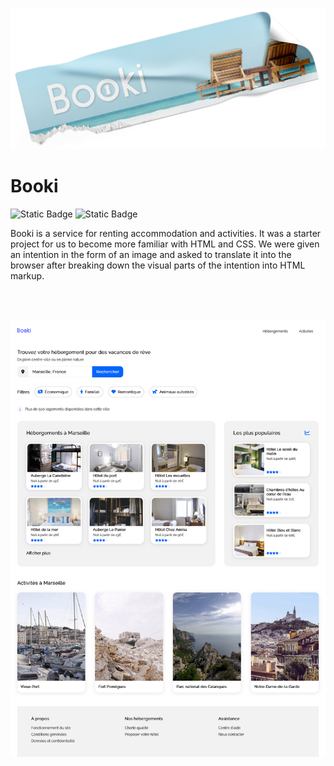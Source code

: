 
<p align="center">
<img src="images/README/Booki_sticker.png" alt="Mockup of the project's logo" width="600"/>
</p>

# Booki

<div>
<img alt="Static Badge" src="https://img.shields.io/badge/HTML%205-orange">
<img alt="Static Badge" src="https://img.shields.io/badge/CSS%203-blue">
</div>

Booki is a service for renting accommodation and activities. It was a starter project for us to become more familiar with HTML and CSS. We were given an intention in the form of an image and asked to translate it into the browser after breaking down the visual parts of the intention into HTML markup.

<br/><br/>

<p align="center">
  <img src="images/README/Screenshot.png" alt="Screenshot of the webpage" width="600"/>
</p>

